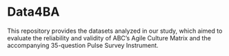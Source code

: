 # Data4BA
This repository provides the datasets analyzed in our study, which aimed to evaluate the reliability and validity of ABC’s Agile Culture Matrix and the accompanying 35-question Pulse Survey Instrument.

